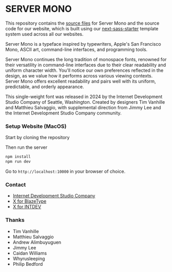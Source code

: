 # SERVER MONO

This repository contains the [source files](https://github.com/internet-development/www-server-mono/tree/main/fonts) for Server Mono and the source code for our website, which is built using our [next-sass-starter](https://github.com/internet-development/nextjs-sass-starter) template system used across all our websites.

Server Mono is a typeface inspired by typewriters, Apple's San Francisco Mono, ASCII art, command-line interfaces, and programming tools.

Server Mono continues the long tradition of monospace fonts, renowned for their versatility in command-line interfaces due to their clear readability and uniform character width. You'll notice our own preferences reflected in the design, as we value how it performs across various viewing contexts. Server Mono offers excellent readability and pairs well with its uniform, predictable, and orderly appearance.

This single-weight font was released in 2024 by the Internet Development Studio Company of Seattle, Washington. Created by designers Tim Vanhille and Matthieu Salvaggio, with supplemental direction from Jimmy Lee and the Internet Development Studio Company community.

### Setup Website (MacOS)

Start by cloning the repository

Then run the server

```sh
npm install
npm run dev
```

Go to `http://localhost:10000` in your browser of choice.

### Contact

- [Internet Development Studio Company](https://internet.dev)
- [X for BlazeType](https://x.com/BlazeFoundry)
- [X for INTDEV](https://x.com/internetxstudio)

### Thanks

- Tim Vanhille
- Matthieu Salvaggio
- Andrew Alimbuyuguen
- Jimmy Lee
- Caidan Williams
- Whyrusleeping
- Philip Bedford

